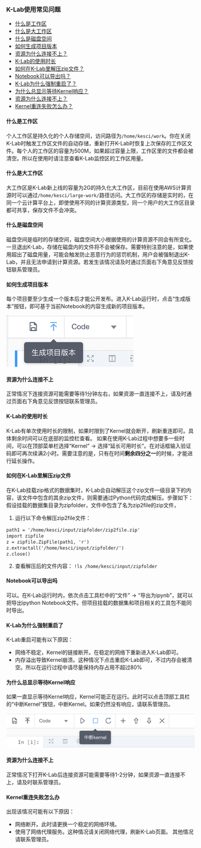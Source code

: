 ### K-Lab使用常见问题
* [什么是工作区](#什么是工作区)
* [什么是大工作区](#什么是大工作区)
* [什么是磁盘空间](#什么是磁盘空间)
* [如何生成项目版本](#如何生成项目版本)
* [资源为什么连接不上？](#资源为什么连接不上)
* [K-Lab的使用时长](#K-Lab的使用时长)
* [如何在K-Lab里解压zip文件？](#如何在K-Lab里解压zip文件)
* [Notebook可以导出吗？](#Notebook可以导出吗)
* [K-Lab为什么强制重启了？](#K-Lab为什么强制重启了)
* [为什么总显示等待Kernel响应？](#为什么总显示等待Kernel响应)
* [资源为什么连接不上？](#资源为什么连接不上)
* [Kernel重连失败怎么办？](#Kernel重连失败怎么办)


#### 什么是工作区
个人工作区是持久化的个人存储空间，访问路径为`/home/kesci/work`。你在关闭K-Lab时触发工作区文件的自动存储，重新打开K-Lab时恢复上次保存的工作区文件。每个人的工作区的容量为500M，如果超过容量上限，工作区里的文件都会被清空。所以在使用时请注意查看K-Lab监控区的工作区用量。

#### 什么是大工作区
大工作区是K-Lab新上线的容量为2G的持久化大工作区，目前在使用AWS计算资源时可以通过`/home/kesci/large-work/`路径访问。大工作区的存储是实时的，在同一个云计算平台上，即使使用不同的计算资源类型，同一个用户的大工作区目录都可共享，保存文件不会冲突。

#### 什么是磁盘空间
磁盘空间是临时的存储空间，磁盘空间大小根据使用的计算资源不同会有所变化。一旦退出K-Lab，存储在磁盘内的文件将不会被保存。需要特别注意的是，如果使用超出了磁盘用量，可能会触发防止恶意行为的惩罚机制，用户会被强制退出K-Lab，并且无法申请到计算资源。若发生该情况请及时通过页面右下角意见反馈按钮联系管理员。

#### 如何生成项目版本
每个项目要至少生成一个版本后才能公开发布。进入K-Lab运行时，点击“生成版本”按钮，即可基于当前Notebook的内容生成新的项目版本。

 ![image description](/image/new-version.png)

#### 资源为什么连接不上
正常情况下连接资源可能需要等待1分钟左右，如果资源一直连接不上，请及时通过页面右下角意见反馈按钮联系管理员。

#### K-Lab的使用时长
K-Lab有单次使用时长的限制，如果时限到了Kernel就会断开，刷新重连即可。具体剩余时间可以在底部的监控栏查看。
如果在使用K-Lab过程中想要多一些时间，可以在顶部菜单栏选择“Kernel” → 选择“延长可用时长”。在对话框输入验证码即可再次续满2小时。需要注意的是，只有在时间**剩余四分之一**的时候，才能进行延长操作。

#### 如何在K-Lab里解压zip文件
在K-Lab挂载zip格式的数据集时，K-Lab会自动解压这个zip文件一级目录下的内容，该文件中包含的其余zip文件，则需要通过Python代码完成解压。步骤如下：
假设挂载的数据集目录为zipfolder，文件中包含了名为zip2file的zip文件，
1. 运行以下命令解压zip2file文件：
```
path1 = '/home/kesci/input/zipfolder/zip2file.zip'
import zipfile
z = zipfile.ZipFile(path1, 'r')
z.extractall('/home/kesci/input/zipfolder/')
z.close()
```

2. 查看解压后的文件内容：
`!ls /home/kesci/input/zipfolder`

#### Notebook可以导出吗
可以。在K-Lab运行时内，依次点击工具栏中的“文件” → “导出为ipynb”，就可以把导出ipython Notebook文件。但项目挂载的数据集和项目相关的工具包不能同时导出。

#### K-Lab为什么强制重启了
K-Lab重启可能有以下原因：
* 网络不稳定，Kernel的链接断开。在稳定的网络下重新进入K-Lab即可。
* 内存溢出导致Kernel崩溃。这种情况下点击重启K-Lab即可，不过内存会被清空。所以在运行过程中请尽量保持内存占用不超过80%

#### 为什么总显示等待Kernel响应
如果一直显示等待Kernel响应，Kernel可能正在运行。此时可以点击顶部工具栏的“中断Kernel”按钮，中断Kernel。如果仍然没有响应，请联系管理员。

 ![image description](/image/pause-kernel.png)

#### 资源为什么连接不上
正常情况下打开K-Lab后连接资源可能需要等待1-2分钟，如果资源一直连接不上，请及时联系管理员。

#### Kernel重连失败怎么办
出现该情况可能有以下原因：
* 网络断开。此时请更换一个稳定的网络环境。
* 使用了网络代理服务。这种情况请关闭网络代理，刷新K-Lab页面。
其他情况请联系管理员。
